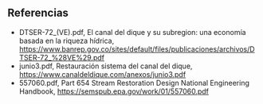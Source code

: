 ## Referencias

* DTSER-72_(VE).pdf, El canal del dique y su subregion: una economía basada en la riqueza  hídrica, https://www.banrep.gov.co/sites/default/files/publicaciones/archivos/DTSER-72_%28VE%29.pdf
* junio3.pdf, Restauración sistema del canal del dique, https://www.canaldeldique.com/anexos/junio3.pdf
* 557060.pdf, Part 654 Stream Restoration Design National Engineering Handbook, https://semspub.epa.gov/work/01/557060.pdf